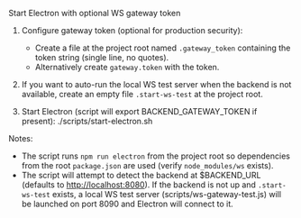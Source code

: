 Start Electron with optional WS gateway token

1) Configure gateway token (optional for production security):
   - Create a file at the project root named `.gateway_token` containing the token string (single line, no quotes).
   - Alternatively create `gateway.token` with the token.

2) If you want to auto-run the local WS test server when the backend is not available, create an empty file `.start-ws-test` at the project root.

3) Start Electron (script will export BACKEND_GATEWAY_TOKEN if present):
   ./scripts/start-electron.sh

Notes:

- The script runs `npm run electron` from the project root so dependencies from the root `package.json` are used (verify `node_modules/ws` exists).
- The script will attempt to detect the backend at $BACKEND_URL (defaults to <http://localhost:8080>). If the backend is not up and `.start-ws-test` exists, a local WS test server (scripts/ws-gateway-test.js) will be launched on port 8090 and Electron will connect to it.
